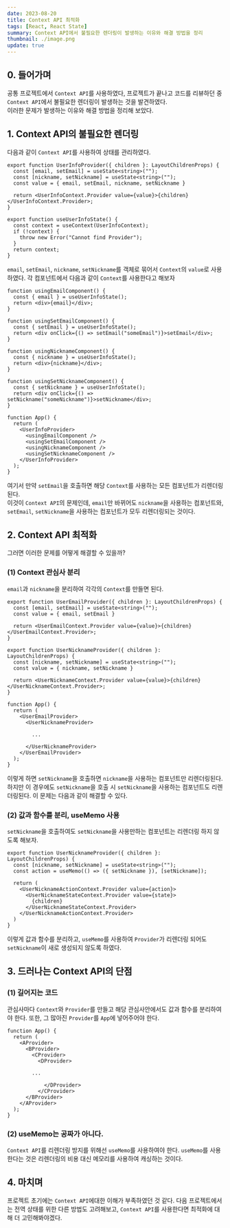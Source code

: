 ```yaml
---
date: 2023-08-20
title: Context API 최적화
tags: [React, React State]
summary: Context API에서 불필요한 렌더링이 발생하는 이유와 해결 방법을 정리
thumbnail: ./image.png
update: true
---
```


## 0. 들어가며
공통 프로젝트에서 `Context API`를 사용하였다, 프로젝트가 끝나고 코드를 리뷰하던 중 `Context API`에서 불필요한 렌더링이 발생하는 것을 발견하였다.  
이러한 문제가 발생하는 이유와 해결 방법을 정리해 보았다.  

## 1. Context API의 불필요한 렌더링
다음과 같이 `Context API`를 사용하여 상태를 관리하였다.
```tsx
export function UserInfoProvider({ children }: LayoutChildrenProps) {
  const [email, setEmail] = useState<string>("");
  const [nickname, setNickname] = useState<string>("");
  const value = { email, setEmail, nickname, setNickname }

  return <UserInfoContext.Provider value={value}>{children}</UserInfoContext.Provider>;
}

export function useUserInfoState() {
  const context = useContext(UserInfoContext);
  if (!context) {
    throw new Error("Cannot find Provider");
  }
  return context;
}
```   
`email`, `setEmail`, `nickname`, `setNickname`를 객체로 묶어서 `Context`의 `value`로 사용하였다. 
각 컴포넌트에서 다음과 같이 `Context`를 사용한다고 해보자

```tsx
function usingEmailComponent() {
  const { email } = useUserInfoState();
  return <div>{email}</div>;
}
```

```tsx
function usingSetEmailComponent() {
  const { setEmail } = useUserInfoState();
  return <div onClick={() => setEmail("someEmail")}>setEmail</div>;
}
```

```tsx
function usingNicknameComponent() {
  const { nickname } = useUserInfoState();
  return <div>{nickname}</div>;
}
```

```tsx
function usingSetNicknameComponent() {
  const { setNickname } = useUserInfoState();
  return <div onClick={() => setNickname("someNickname")}>setNickname</div>;
}
```

```tsx
function App() {
  return (
    <UserInfoProvider>
      <usingEmailComponent />
      <usingSetEmailComponent />
      <usingNicknameComponent />
      <usingSetNicknameComponent />
    </UserInfoProvider>
  );
}
```
여기서 만약 `setEmail`을 호출하면 해당 `Context`를 사용하는 모든 컴포넌트가 리렌더링된다.  
이것이 `Context API`의 문제인데, `email`만 바뀌어도 `nickname`을 사용하는 컴포넌트와, `setEmail`, `setNickname`을 사용하는 컴포넌트가 모두 리렌더링되는 것이다.

## 2. Context API 최적화
그러면 이러한 문제를 어떻게 해결할 수 있을까?

### (1) Context 관심사 분리
`email`과 `nickname`을 분리하여 각각의 `Context`를 만들면 된다.  
```tsx
export function UserEmailProvider({ children }: LayoutChildrenProps) {
  const [email, setEmail] = useState<string>("");
  const value = { email, setEmail }

  return <UserEmailContext.Provider value={value}>{children}</UserEmailContext.Provider>;
}
```

```tsx
export function UserNicknameProvider({ children }: LayoutChildrenProps) {
  const [nickname, setNickname] = useState<string>("");
  const value = { nickname, setNickname }

  return <UserNicknameContext.Provider value={value}>{children}</UserNicknameContext.Provider>;
}
```

```tsx
function App() {
  return (
    <UserEmailProvider>
      <UserNicknameProvider>

        ...

      </UserNicknameProvider>
    </UserEmailProvider>
  );
}
```
이렇게 하면 `setNickname`을 호출하면 `nickname`을 사용하는 컴포넌트만 리렌더링된다.  
하지만 이 경우에도 `setNickname`을 호출 시 `setNickname`을 사용하는 컴포넌트도 리렌더링된다. 이 문제는 다음과 같이 해결할 수 있다.

### (2) 값과 함수를 분리, useMemo 사용
`setNickname`을 호출하여도 `setNickname`을 사용만하는 컴포넌트는 리렌더링 하지 않도록 해보자.
```tsx
export function UserNicknameProvider({ children }: LayoutChildrenProps) {
  const [nickname, setNickname] = useState<string>("");
  const action = useMemo(() => ({ setNickname }), [setNickname]);

  return (
    <UserNicknameActionContext.Provider value={action}>
      <UserNicknameStateContext.Provider value={state}>
        {children}
      </UserNicknameStateContext.Provider>
    </UserNicknameActionContext.Provider>
  )
}
```
이렇게 값과 함수를 분리하고, `useMemo`를 사용하여 `Provider`가 리렌더링 되어도 `setNickname`이 새로 생성되지 않도록 하였다.

## 3. 드러나는 Context API의 단점

### (1) 길어지는 코드
관심사마다 `Context`와 `Provider`를 만들고 해당 관심사안에서도 값과 함수를 분리하여야 한다.
또한, 그 많아진 `Provider`를 `App`에 넣어주어야 한다.

```tsx
function App() {
  return (
    <AProvider>
      <BProvider>
        <CProvider>
          <DProvider>

        ...
          
            </DProvider>
          </CProvider>
      </BProvider>
    </AProvider>
  );
}
```

### (2) useMemo는 공짜가 아니다.
`Context API`를 리렌더링 방지를 위해선 `useMemo`를 사용하여야 한다.
`useMemo`를 사용한다는 것은 리렌더링의 비용 대신 메모리를 사용하여 캐싱하는 것이다.

## 4. 마치며
프로젝트 초기에는 `Context API`에대한 이해가 부족하였던 것 같다. 다음 프로젝트에서는 전역 상태를 위한 다른 방법도 고려해보고, `Context API`를 사용한다면 최적화에 대해 더 고민해봐야겠다.
